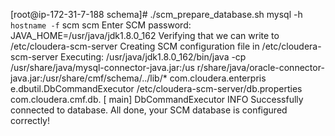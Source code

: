 [root@ip-172-31-7-188 schema]# ./scm_prepare_database.sh mysql -h `hostname -f` scm scm
Enter SCM password:
JAVA_HOME=/usr/java/jdk1.8.0_162
Verifying that we can write to /etc/cloudera-scm-server
Creating SCM configuration file in /etc/cloudera-scm-server
Executing:  /usr/java/jdk1.8.0_162/bin/java -cp /usr/share/java/mysql-connector-java.jar:/us                                                                                                 r/share/java/oracle-connector-java.jar:/usr/share/cmf/schema/../lib/* com.cloudera.enterpris                                                                                                 e.dbutil.DbCommandExecutor /etc/cloudera-scm-server/db.properties com.cloudera.cmf.db.
[                          main] DbCommandExecutor              INFO  Successfully connected                                                                                                  to database.
All done, your SCM database is configured correctly!
